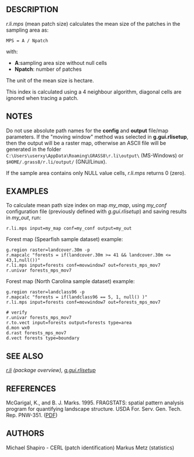 ## DESCRIPTION

*r.li.mps* (mean patch size) calculates the mean size of the patches in
the sampling area as:

```shell
MPS = A / Npatch
```

with:

- **A**:sampling area size without null cells
- **Npatch**: number of patches

The unit of the mean size is hectare.

This index is calculated using a 4 neighbour algorithm, diagonal cells
are ignored when tracing a patch.

## NOTES

Do not use absolute path names for the **config** and **output**
file/map parameters. If the "moving window" method was selected in
**g.gui.rlisetup**, then the output will be a raster map, otherwise an
ASCII file will be generated in the folder
`C:\Users\userxy\AppData\Roaming\GRASS8\r.li\output\` (MS-Windows) or
`$HOME/.grass8/r.li/output/` (GNU/Linux).

If the sample area contains only NULL value cells, *r.li.mps* returns 0
(zero).

## EXAMPLES

To calculate mean path size index on map *my_map*, using *my_conf*
configuration file (previously defined with *g.gui.rlisetup*) and saving
results in *my_out*, run:

```shell
r.li.mps input=my_map conf=my_conf output=my_out
```

Forest map (Spearfish sample dataset) example:

```shell
g.region raster=landcover.30m -p
r.mapcalc "forests = if(landcover.30m >= 41 && landcover.30m <= 43,1,null())"
r.li.mps input=forests conf=movwindow7 out=forests_mps_mov7
r.univar forests_mps_mov7
```

Forest map (North Carolina sample dataset) example:

```shell
g.region raster=landclass96 -p
r.mapcalc "forests = if(landclass96 == 5, 1, null() )"
r.li.mps input=forests conf=movwindow7 out=forests_mps_mov7

# verify
r.univar forests_mps_mov7
r.to.vect input=forests output=forests type=area
d.mon wx0
d.rast forests_mps_mov7
d.vect forests type=boundary
```

## SEE ALSO

*[r.li](r.li.md) (package overview),
[g.gui.rlisetup](g.gui.rlisetup.md)*

## REFERENCES

McGarigal, K., and B. J. Marks. 1995. FRAGSTATS: spatial pattern
analysis program for quantifying landscape structure. USDA For. Serv.
Gen. Tech. Rep. PNW-351. ([PDF](https://doi.org/10.2737/PNW-GTR-351))

## AUTHORS

Michael Shapiro - CERL (patch identification)
Markus Metz (statistics)
